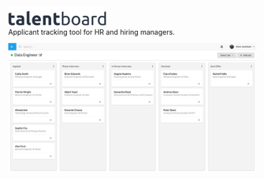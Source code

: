 <a href="url"><img src="https://github.com/TalentBoard/Talentboard/blob/master/talentboard-app/src/assets/images/logo-black-variant.svg" align="left" width="200" ></a><br> 
---
Applicant tracking tool for HR and hiring managers.

![alt text](https://github.com/TalentBoard/Talentboard/blob/master/talentboard-app/src/assets/images/talentboard.png)
